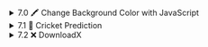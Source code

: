 <!-- <details>
  <summary>🏏 PredictPL - IPL Prediction Website </summary>

## About the Project  
PredictPL is a simple IPL prediction website where users can vote for their favorite team and see live match details. Built to learn JavaScript DOM manipulation and API fetching.

## 🚀 Features  
✅ Live IPL Match Details (fetched via API)  
✅ User Predictions (Vote for your team)  
✅ Stores User Choices (LocalStorage)  
✅ Displays Match Results  
✅ Cool UI with JavaScript Animations  

## 🛠️ Tech Stack  
- **Frontend**: HTML, CSS, JavaScript  
- **API**: CricAPI (for match details)  
- **Storage**: LocalStorage  

## 🎮 Live Demo  
🔗 [PredictPL Live](https://your-live-link.com)   -->



<details>
    <summary>7.0 🖍️ Change Background Color with JavaScript</summary>

<br>

🔗 [Source Code](https://github.com/Arindam2003/background_color_change)

🔗 [Live Demo](https://arindam2003.github.io/background_color_change/)
</details>




<details>
    <summary>7.1 🏏 Cricket Prediction</summary>

<br>

🔗 [Source Code](https://github.com/Arindam2003/CricForecast)

🔗 [Live Demo](https://arindam2003.github.io/CricForecast/)
</details>



<details>
    <summary>7.2 ❌ DownloadX</summary>

<br>

🔗 [Source Code](https://github.com/Arindam2003/DownloadX)

🔗 [Live Demo](https://arindam2003.github.io/DownloadX/)
</details>



